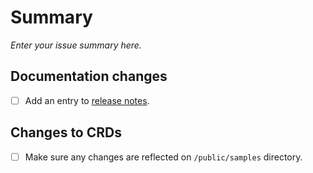 # Summary

*Enter your issue summary here.*

## Documentation changes

* [ ] Add an entry to [release notes](.../RELEASE_NOTES.md).

## Changes to CRDs

* [ ] Make sure any changes are reflected on `/public/samples` directory.

